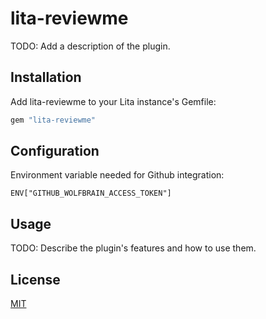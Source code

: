 # lita-reviewme

TODO: Add a description of the plugin.

## Installation

Add lita-reviewme to your Lita instance's Gemfile:

``` ruby
gem "lita-reviewme"
```


## Configuration

Environment variable needed for Github integration:

```
ENV["GITHUB_WOLFBRAIN_ACCESS_TOKEN"]
```

## Usage

TODO: Describe the plugin's features and how to use them.

## License

[MIT](http://opensource.org/licenses/MIT)
